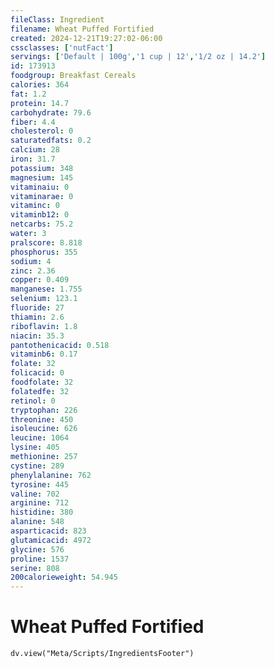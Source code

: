 ```yaml
---
fileClass: Ingredient
filename: Wheat Puffed Fortified
created: 2024-12-21T19:27:02-06:00
cssclasses: ['nutFact']
servings: ['Default | 100g','1 cup | 12','1/2 oz | 14.2']
id: 173913
foodgroup: Breakfast Cereals
calories: 364
fat: 1.2
protein: 14.7
carbohydrate: 79.6
fiber: 4.4
cholesterol: 0
saturatedfats: 0.2
calcium: 28
iron: 31.7
potassium: 348
magnesium: 145
vitaminaiu: 0
vitaminarae: 0
vitaminc: 0
vitaminb12: 0
netcarbs: 75.2
water: 3
pralscore: 8.818
phosphorus: 355
sodium: 4
zinc: 2.36
copper: 0.409
manganese: 1.755
selenium: 123.1
fluoride: 27
thiamin: 2.6
riboflavin: 1.8
niacin: 35.3
pantothenicacid: 0.518
vitaminb6: 0.17
folate: 32
folicacid: 0
foodfolate: 32
folatedfe: 32
retinol: 0
tryptophan: 226
threonine: 450
isoleucine: 626
leucine: 1064
lysine: 405
methionine: 257
cystine: 289
phenylalanine: 762
tyrosine: 445
valine: 702
arginine: 712
histidine: 380
alanine: 548
asparticacid: 823
glutamicacid: 4972
glycine: 576
proline: 1537
serine: 808
200calorieweight: 54.945
---
```


# Wheat Puffed Fortified

```dataviewjs
dv.view("Meta/Scripts/IngredientsFooter")
```